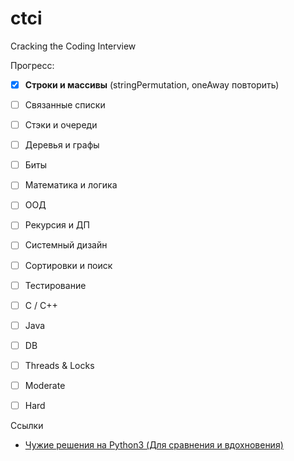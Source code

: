 # ctci
Cracking the Coding Interview


Прогресс:
- [x] **Строки и массивы** (stringPermutation, oneAway повторить)
- [ ] Связанные списки
- [ ] Стэки и очереди
- [ ] Деревья и графы
- [ ] Биты
- [ ] Математика и логика
- [ ] ООД
- [ ] Рекурсия и ДП
- [ ] Системный дизайн
- [ ] Сортировки и поиск
- [ ] Тестирование
- [ ] С / С++
- [ ] Java
- [ ] DB
- [ ] Threads & Locks
- [ ] Moderate
- [ ] Hard


Ссылки
- [Чужие решения на Python3 (Для сравнения и вдохновения)](https://github.com/careercup/CtCI-6th-Edition-Python)
